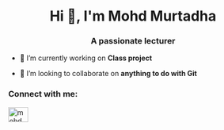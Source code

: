 <h1 align="center">Hi 👋, I'm Mohd Murtadha</h1>
<h3 align="center">A passionate lecturer</h3>

- 🔭 I’m currently working on **Class project**

- 👯 I’m looking to collaborate on **anything to do with Git**

<h3 align="left">Connect with me:</h3>
<p align="left">
<a href="https://linkedin.com/in/mohdmurtadha" target="blank"><img align="center" src="https://raw.githubusercontent.com/rahuldkjain/github-profile-readme-generator/master/src/images/icons/Social/linked-in-alt.svg" alt="mohdmurtadha" height="30" width="40" /></a>
</p>
